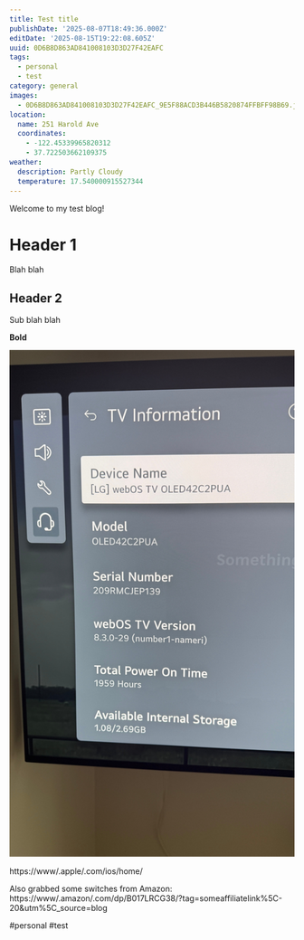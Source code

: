 ```yaml
---
title: Test title
publishDate: '2025-08-07T18:49:36.000Z'
editDate: '2025-08-15T19:22:08.605Z'
uuid: 0D6B8D863AD841008103D3D27F42EAFC
tags:
  - personal
  - test
category: general
images:
  - 0D6B8D863AD841008103D3D27F42EAFC_9E5F88ACD3B446B5820874FFBFF98B69.jpeg
location:
  name: 251 Harold Ave
  coordinates:
    - -122.45339965820312
    - 37.722503662109375
weather:
  description: Partly Cloudy
  temperature: 17.540000915527344
---
```

Welcome to my test blog\!


# Header 1
Blah blah

## Header 2
Sub blah blah

**Bold**

![Image](images/2025/08/0D6B8D863AD841008103D3D27F42EAFC_9E5F88ACD3B446B5820874FFBFF98B69.jpeg)

https://www/.apple/.com/ios/home/

Also grabbed some switches from Amazon: https://www/.amazon/.com/dp/B017LRCG38/?tag=someaffiliatelink%5C-20&utm%5C_source=blog

#personal #test
